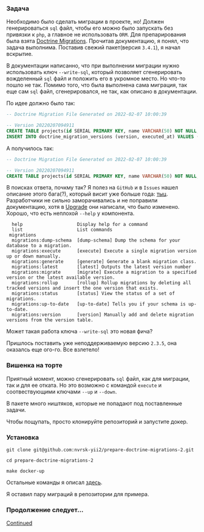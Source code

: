 ### Задача

Необходимо было сделать миграции в проекте, но! Должен генерироваться `sql` файл, чтобы его можно было запускать без привязки к `php`, 
а главное не использовать `ORM`. Для препарирования была взята [Doctrine Migrations](https://www.doctrine-project.org/projects/migrations.html). 
Прочитав документацию, я понял, что задача выполнима. Поставив свежий пакет(версия `3.4.1`), я начал вскрытие.

В документации написанно, что при выполнении миграции нужно использовать ключ `--write-sql`, который позволяет сгенерировать вожделенный `sql` файл и положить его в укромное место. 
Но что-то пошло не так. Помимо того, что была выполнена сама миграция, так еще сам `sql` файл, сгенерировался, не так, как описано в документации.

По идее должно было так:

```sql
-- Doctrine Migration File Generated on 2022-02-07 10:00:39

-- Version 20220207094911
CREATE TABLE projects(id SERIAL PRIMARY KEY, name VARCHAR(50) NOT NULL, description TEXT);
INSERT INTO doctrine_migration_versions (version, executed_at) VALUES ('20220207094911', CURRENT_TIMESTAMP);
```

А получилось так:

```sql
-- Doctrine Migration File Generated on 2022-02-07 10:00:39

-- Version 20220207094911
CREATE TABLE projects(id SERIAL PRIMARY KEY, name VARCHAR(50) NOT NULL, description TEXT);
```

В поисках ответа, почкму так? Я полез на `GitHub` и в `Issues` нашел описание этого бага(?), который висит уже больше года: [тыц](https://github.com/doctrine/migrations/issues/1082). 
Разработчики не сильно заморачивались и не поправили документацию, хотя в [Upgrade](https://github.com/doctrine/migrations/blob/3.4.x/UPGRADE.md) они написали, что было изменено. 
Хорошо, что есть неплохой `--help` у компонента.

```shell
  help                    Display help for a command
  list                    List commands
 migrations
  migrations:dump-schema  [dump-schema] Dump the schema for your database to a migration.
  migrations:execute      [execute] Execute a single migration version up or down manually.
  migrations:generate     [generate] Generate a blank migration class.
  migrations:latest       [latest] Outputs the latest version number
  migrations:migrate      [migrate] Execute a migration to a specified version or the latest available version.
  migrations:rollup       [rollup] Rollup migrations by deleting all tracked versions and insert the one version that exists.
  migrations:status       [status] View the status of a set of migrations.
  migrations:up-to-date   [up-to-date] Tells you if your schema is up-to-date.
  migrations:version      [version] Manually add and delete migration versions from the version table.
```

Может такая работа ключа `--write-sql` это новая фича?

Пришлось поставить уже неподдерживаемую версию `2.3.5`, она оказалсь еще ого-го. Все взлетело!

### Вишенка на торте
Приятный момент, можно сгенерировать `sql` файл, как для миграции, так и для ее отката. 
Но это возможно с командой `execute` и соотвествующими ключами `--up` и `--down`.  

В пакете много ништяков, которые не попадают под поставленные задачи.

Чтобы пощупать, просто клонируйте репозиторий и запустите докер.

### Установка

`git clone git@github.com:nvrsk-yii2/prepare-doctrine-migrations-2.git`

`cd prepare-doctrine-migrations-2`

`make docker-up`

Остальные команды я описал [здесь](/docs/COMMANDS.md).

Я оставил пару миграций в репозитории для примера.

### Продолжение следует...

[Continued](https://github.com/nvrsk-yii2/prepare-doctrine-migrations-3)